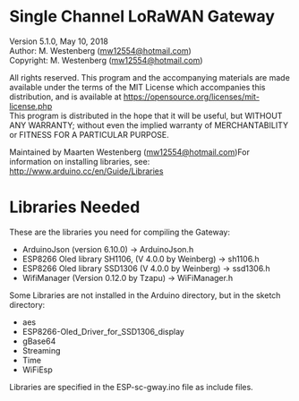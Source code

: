 # Single Channel LoRaWAN Gateway

Version 5.1.0, May 10, 2018  
Author: M. Westenberg (mw12554@hotmail.com)  
Copyright: M. Westenberg (mw12554@hotmail.com)  

All rights reserved. This program and the accompanying materials are made available under the terms 
of the MIT License which accompanies this distribution, and is available at
https://opensource.org/licenses/mit-license.php  
This program is distributed in the hope that it will be useful, but WITHOUT ANY WARRANTY; 
without even the implied warranty of MERCHANTABILITY or FITNESS FOR A PARTICULAR PURPOSE.

Maintained by Maarten Westenberg (mw12554@hotmail.com)For information on installing libraries, see: http://www.arduino.cc/en/Guide/Libraries

# Libraries Needed

These are the libraries you need for compiling the Gateway:

- ArduinoJson (version 6.10.0)				-> ArduinoJson.h
- ESP8266 Oled library SH1106, (V 4.0.0 by Weinberg)	-> sh1106.h
- ESP8266 Oled library SSD1306 (V 4.0.0 by Weinberg)	-> ssd1306.h
- WifiManager (Version 0.12.0 by Tzapu)			-> WiFiManager.h


Some Libraries are not installed in the Arduino directory, but in the sketch directory:
- aes
- ESP8266-Oled_Driver_for_SSD1306_display
- gBase64
- Streaming
- Time
- WiFiEsp

Libraries are specified in the ESP-sc-gway.ino file as include files.
